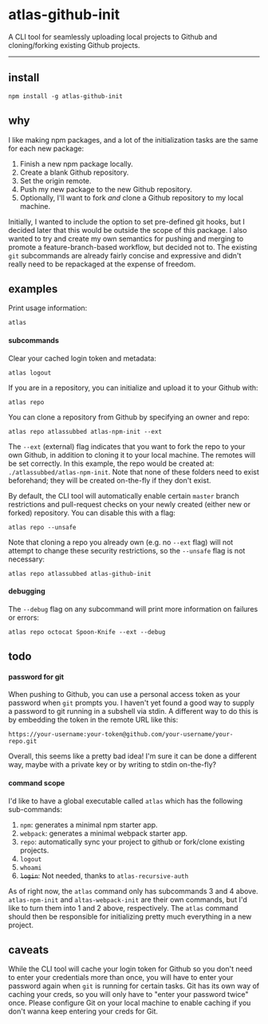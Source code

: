 # atlas-github-init

A CLI tool for seamlessly uploading local projects to Github and cloning/forking existing Github projects.

---

## install

```
npm install -g atlas-github-init
```

## why

I like making npm packages, and a lot of the initialization tasks are the same for each new package:

 1. Finish a new npm package locally.
 2. Create a blank Github repository.
 3. Set the origin remote.
 4. Push my new package to the new Github repository.
 5. Optionally, I'll want to fork *and* clone a Github repository to my local machine.

Initially, I wanted to include the option to set pre-defined git hooks, but I decided later that this would be outside the scope of this package. I also wanted to try and create my own semantics for pushing and merging to promote a feature-branch-based workflow, but decided not to. The existing `git` subcommands are already fairly concise and expressive and didn't really need to be repackaged at the expense of freedom.

## examples

Print usage information: 

```
atlas
```

#### subcommands

Clear your cached login token and metadata:

```
atlas logout
```

If you are in a repository, you can initialize and upload it to your Github with:

```
atlas repo
```

You can clone a repository from Github by specifying an owner and repo:

```
atlas repo atlassubbed atlas-npm-init --ext
```

The `--ext` (external) flag indicates that you want to fork the repo to your own Github, in addition to cloning it to your local machine. The remotes will be set correctly. In this example, the repo would be created at: `./atlassubbed/atlas-npm-init`. Note that none of these folders need to exist beforehand; they will be created on-the-fly if they don't exist.

By default, the CLI tool will automatically enable certain `master` branch restrictions and pull-request checks on your newly created (either new or forked) repository. You can disable this with a flag:

```
atlas repo --unsafe
```

Note that cloning a repo you already own (e.g. no `--ext` flag) will not attempt to change these security restrictions, so the `--unsafe` flag is not necessary:

```
atlas repo atlassubbed atlas-github-init
```

#### debugging

The `--debug` flag on any subcommand will print more information on failures or errors:

```
atlas repo octocat Spoon-Knife --ext --debug
```

## todo

#### password for git

When pushing to Github, you can use a personal access token as your password when `git` prompts you. I haven't yet found a good way to supply a password to git running in a subshell via stdin. A different way to do this is by embedding the token in the remote URL like this:

```
https://your-username:your-token@github.com/your-username/your-repo.git
```

Overall, this seems like a pretty bad idea! I'm sure it can be done a different way, maybe with a private key or by writing to stdin on-the-fly?

#### command scope

I'd like to have a global executable called `atlas` which has the following sub-commands:

  1. `npm`: generates a minimal npm starter app.
  2. `webpack`: generates a minimal webpack starter app.
  3. `repo`: automatically sync your project to github or fork/clone existing projects.
  4. `logout`
  5. `whoami`
  6. ~~`login`~~: Not needed, thanks to `atlas-recursive-auth`

As of right now, the `atlas` command only has subcommands 3 and 4 above. `atlas-npm-init` and `altas-webpack-init` are their own commands, but I'd like to turn them into 1 and 2 above, respectively. The `atlas` command should then be responsible for initializing pretty much everything in a new project.

## caveats

While the CLI tool will cache your login token for Github so you don't need to enter your credentials more than once, you will have to enter your password again when `git` is running for certain tasks. Git has its own way of caching your creds, so you will only have to "enter your password twice" once. Please configure Git on your local machine to enable caching if you don't wanna keep entering your creds for Git.